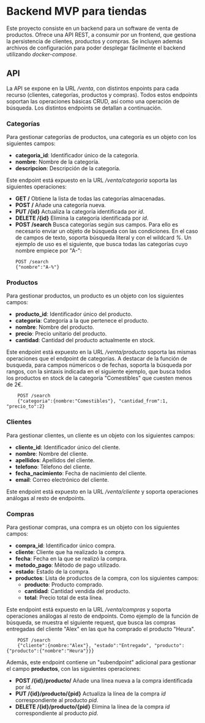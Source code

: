 # Backend MVP para tiendas
Este proyecto consiste en un backend para un software de venta de productos. Ofrece una API REST, a consumir por un frontend, que gestiona la persistencia de clientes, productos y compras.
Se incluyen además archivos de configuración para poder desplegar fácilmente el backend utilizando *docker-compose*.
## API
La API se expone en la URL */venta*, con distintos enpoints para cada recurso (clientes, categorías, productos y compras). Todos estos endpoints soportan las operaciones básicas CRUD, así como una operación de búsqueda. Los distintos endpoints se detallan a continuación.
### Categorías
Para gestionar categorías de productos, una categoría es un objeto con los siguientes campos:
* **categoria_id**: Identificador único de la categoría.
* **nombre**: Nombre de la categoría.
* **descripcion**: Descripción de la categoría.

Este endpoint está expuesto en la URL */venta/categoria* soporta las siguientes operaciones:
* **GET /** Obtiene la lista de todas las categorías almacenadas.
* **POST /** Añade una categoría nueva.
* **PUT /{id}** Actualiza la categoría identificada por *id*.
* **DELETE /{id}** Elimina la categoría identificada por *id*.
* **POST /search** Busca categorías según sus campos. Para ello es necesario enviar un objeto de búsqueda con las condiciones. En el caso de campos de texto, soporta búsqueda literal y con el wildcard *%*. Un ejemplo de uso es el siguiente, que busca todas las categorías cuyo nombre empiece por "A-":
	~~~~
	POST /search
	{"nombre":"A-%"}
	~~~~

### Productos
Para gestionar productos, un producto es un objeto con los siguientes campos:
* **producto_id**: Identificador único del producto.
* **categoria**: Categoría a la que pertenece el producto.
* **nombre**: Nombre del producto.
* **precio**: Precio unitario del producto.
* **cantidad**: Cantidad del producto actualmente en stock.

Este endpoint está expuesto en la URL */venta/producto* soporta las mismas operaciones que el endpoint de categorías.
A destacar de la función de busqueda, para campos númericos o de fechas, soporta la búsqueda por rangos, con la sintaxis indicada en el siguiente ejemplo, que busca todos los productos en stock de la categoría "Comestibles" que cuesten menos de 2€.
~~~~
	POST /search
	{"categoria":{nombre:"Comestibles"}, "cantidad_from":1, "precio_to":2}
~~~~

### Clientes
Para gestionar clientes, un cliente es un objeto con los siguientes campos:
* **cliente_id**: Identificador único del cliente.
* **nombre**: Nombre del cliente.
* **apellidos**: Apellidos del cliente.
* **telefono**: Télefono del cliente.
* **fecha_nacimiento**: Fecha de nacimiento del cliente.
* **email**: Correo electrónico del cliente.

Este endpoint está expuesto en la URL */venta/cliente* y soporta operaciones análogas al resto de endpoints.

### Compras
Para gestionar compras, una compra es un objeto con los siguientes campos:
* **compra_id**: Identificador único compra.
* **cliente**: Cliente que ha realizado la compra.
* **fecha**: Fecha en la que se realizó la compra.
* **metodo_pago**: Método de pago utilizado.
* **estado**: Estado de la compra.
* **productos**: Lista de productos de la compra, con los siguientes campos:
	 * **producto**: Producto comprado.
	 * **cantidad**: Cantidad vendida del producto.
	 * **total**: Precio total de esta línea.

Este endpoint está expuesto en la URL */venta/compras* y soporta operaciones análogas al resto de endpoints. Como ejemplo de la función de búsqueda, se muestra el siguiente request, que busca las compras entregadas del cliente "Alex" en las que ha comprado el producto "Heura".

~~~~
	POST /search
	{"cliente":{nombre:"Alex"}, "estado":"Entregado", "producto":{"producto":{"nombre":"Heura"}}}
~~~~

Además, este endpoint contiene un "subendpoint" adicional para gestionar el campo **productos**, con las siguientes operaciones:
* **POST /{id}/producto/** Añade una línea nueva a la compra identificada por *id*.
* **PUT /{id}/producto/{pid}** Actualiza la línea de la compra *id* correspondiente al producto *pid*.
* **DELETE /{id}/producto/{pid}** Elimina la línea de la compra *id* correspondiente al producto *pid*.
